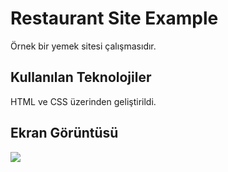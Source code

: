 <h1> Restaurant Site Example </h1>

Örnek bir yemek sitesi çalışmasıdır.

<h2> Kullanılan Teknolojiler </h2>

HTML ve CSS üzerinden geliştirildi.

<h2> Ekran Görüntüsü </h2>

![](yeni.gif)
